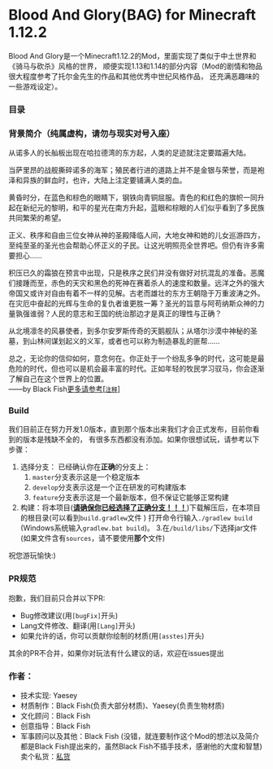 # Blood And Glory(BAG) for Minecraft 1.12.2

Blood And Glory是一个Minecraft1.12.2的Mod，里面实现了类似于中土世界和《骑马与砍杀》风格的世界，
顺便实现1.13和1.14的部分内容（Mod的剧情和物品很大程度参考了托尔金先生的作品和其他优秀中世纪风格作品，
还充满恶趣味的一些游戏设定）。
  
### 目录

  
### 背景简介（纯属虚构，请勿与现实对号入座）
     
   从诺多人的长舢板出现在哈拉德湾的东方起，人类的足迹就注定要踏遍大陆。
    
   当萨里昂的战舰撕碎诺多的海军；殖民者行进的道路上并不是金银与荣誉，而是袍泽和异族的鲜血时，也许，大陆上注定要铺满人类的血。  
  
   黄昏时分，在蓝色和棕色的眼睛下，钢铁向青铜屈服。青色的和红色的旗帜一同升起在新纪元的黎明，和平的星光在南方升起，蓝眼和棕眼的人们似乎看到了多民族共同繁荣的希望。
  
   正义、秩序和自由三位女神从神的圣殿降临人间，大地女神和她的儿女巡游四方，至纯至圣的圣光也会帮助心怀正义的子民。让这光明照亮全世界吧。但仍有许多需要担心……  
  
   积压已久的霜狼在预言中出现，只是秩序之民们并没有做好对抗混乱的准备。恶魔们接踵而至，赤色的天灾和黑色的死神在赛着杀人的速度和数量。远洋之外的强大帝国又或许对自由有着不一样的见解。古老而雄壮的东方王朝隐于万重波涛之外。在灾厄中奋起的光辉与生命的复仇者谁更胜一筹？圣光的旨意与阿苟纳斯众神的力量孰强谁弱？人民的意志和王国的统治那边才是真正的理性与正确？ 
   
   从北境凛冬的风暴使者，到多尔安罗斯传奇的天鹅舰队；从塔尔沙漠中神秘的圣墓，到山林间谋划起义的义军，或者也可以称为制造暴乱的匪帮……  
  
   总之，无论你的信仰如何，意念何在。你正处于一个纷乱多争的时代，这可能是最危险的时代，但也可以是机会最丰富的时代。正如年轻的牧民学习驭马，你会逐渐了解自己在这个世界上的位置。  
   ——by Black Fish[更多请参考[`注释`]](./NOTE.md)
  
### Build
我们目前正在努力开发1.0版本，直到那个版本出来我们才会正式发布，目前你看到的版本是残缺不全的，
有很多东西都没有添加。如果你很想试玩，请参考以下步骤：

1. 选择分支： 已经确认你在**正确**的分支上：  
    1. `master`分支表示这是一个稳定版本  
    2. `develop`分支表示这是一个正在研发的可构建版本
    3. `feature`分支表示这是一个最新版本，但不保证它能够正常构建  
2. 构建：将本项目(<u>**请确保你已经选择了正确分支！！！**</u>)下载解压后，在本项目的根目录(可以看到`build.gradlew`文件 )
打开命令行输入`./gradlew build`  (Windows系统输入`gradlew.bat build`)。
3.在`/build/libs/`下选择jar文件(如果文件含有`sources`，请不要使用**那个**文件)
  
祝您游玩愉快:)  
    
### PR规范
   抱歉，我们目前只合并以下PR:  
     
 - Bug修改建议(用`[bugFix]`开头)  
 - Lang文件修改、翻译(用`[Lang]`开头)  
 - 如果允许的话，你可以贡献你绘制的材质(用`[asstes]`开头)  
   
其余的PR不合并，如果你对玩法有什么建议的话，欢迎在issues提出 

### 作者：  
- 技术实现: Yaesey
- 材质制作：Black Fish(负责大部分材质)、Yaesey(负责生物材质)
- 文化顾问：Black Fish
- 创意指导：Black Fish
- 军事顾问以及其他：Black Fish
(没错，就连要制作这个Mod的想法以及简介都是Black Fish提出来的，虽然Black Fish不插手技术，感谢他的大度和智慧)
卖个私货：[私货](https://www.yuque.com/yaesey/nnngu5)
